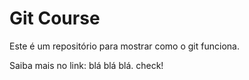# Git Course
Este é um repositório para mostrar como o git funciona.

Saiba mais no link: blá blá blá. check!
